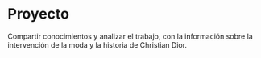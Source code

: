 # Proyecto
Compartir conocimientos y analizar el trabajo, con la información sobre la intervención de la moda y la historia de Christian Dior.
